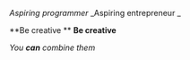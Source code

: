 *Aspiring programmer*
_Aspiring entrepreneur _

**Be creative **
__Be creative__

_You **can** combine them_
